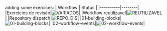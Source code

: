 adding some exercices:
| Workflow | Status |
|----------|--------|
|Exercicios de revisão|![VARIADOS](https://github.com/julianooen/teste-novo-git-actions/actions/workflows/00-testes-variados-outros.yml/badge.svg)|
|Workflow reutilizavel|![REUTILIZAVEL](https://github.com/julianooen/teste-novo-git-actions/actions/workflows/00-chama-reutilizavel.yml/badge.svg)|
|Repository dispatch|![REPO_DIS](https://github.com/julianooen/teste-novo-git-actions/actions/workflows/00-repository-dispatch.yml/badge.svg)|
|01-building-blocks|![01-building-blocks](https://github.com/julianooen/teste-novo-git-actions/actions/workflows/01-building-blocks.yml/badge.svg)|
|02-workflow-events|![02-workflow-events](https://github.com/julianooen/teste-novo-git-actions/actions/workflows/02-workflow-events.yml/badge.svg)|